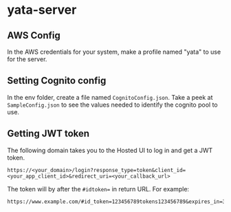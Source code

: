 # yata-server

## AWS Config
In the AWS credentials for your system, make a profile named "yata" to use for the server.

## Setting Cognito config
In the env folder, create a file named `CognitoConfig.json`. Take a peek at `SampleConfig.json` to see the values needed to identify the cognito pool to use. 

## Getting JWT token
The following domain takes you to the Hosted UI to log in and get a JWT token.
```
https://<your_domain>/login?response_type=token&client_id=<your_app_client_id>&redirect_uri=<your_callback_url>
```

The token will by after the `#idtoken=` in return URL. For example:
```
https://www.example.com/#id_token=123456789tokens123456789&expires_in=3600&token_type=Bearer  
```